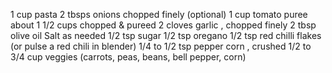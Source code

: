 1 cup pasta 
2 tbsps onions chopped finely (optional) 
1 cup tomato puree about 1 1/2 cups chopped & pureed 
2 cloves garlic , chopped finely 
2 tbsp olive oil 
Salt as needed 
1/2 tsp sugar 
1/2 tsp oregano 
1/2 tsp red chilli flakes (or pulse a red chili in blender) 
1/4 to 1/2 tsp pepper corn , crushed 
1/2 to 3/4 cup veggies (carrots, peas, beans, bell pepper, corn) 